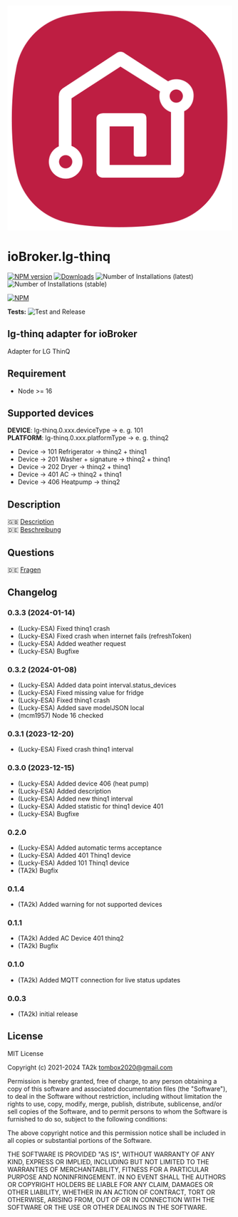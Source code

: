 ![Logo](admin/lg-thinq.png)

# ioBroker.lg-thinq

[![NPM version](https://img.shields.io/npm/v/iobroker.lg-thinq.svg)](https://www.npmjs.com/package/iobroker.lg-thinq)
[![Downloads](https://img.shields.io/npm/dm/iobroker.lg-thinq.svg)](https://www.npmjs.com/package/iobroker.lg-thinq)
![Number of Installations (latest)](https://iobroker.live/badges/lg-thinq-installed.svg)
![Number of Installations (stable)](https://iobroker.live/badges/lg-thinq-stable.svg)

[![NPM](https://nodei.co/npm/iobroker.lg-thinq.png?downloads=true)](https://nodei.co/npm/iobroker.lg-thinq/)

**Tests:** ![Test and Release](https://github.com/TA2k/ioBroker.lg-thinq/workflows/Test%20and%20Release/badge.svg)

## lg-thinq adapter for ioBroker

Adapter for LG ThinQ

## Requirement

* Node >= 16

## Supported devices

**DEVICE**: lg-thinq.0.xxx.deviceType -> e. g. 101</br>
**PLATFORM**: lg-thinq.0.xxx.platformType -> e. g. thinq2

* Device -> 101 Refrigerator -> thinq2 + thinq1
* Device -> 201 Washer + signature -> thinq2 + thinq1
* Device -> 202 Dryer -> thinq2 + thinq1
* Device -> 401 AC -> thinq2 + thinq1
* Device -> 406 Heatpump -> thinq2

## Description

🇬🇧 [Description](/docs/en/README.md)</br>
🇩🇪 [Beschreibung](/docs/de/README.md)

## Questions

🇩🇪 [Fragen](https://forum.iobroker.net/topic/46498/test-adapter-lg-thinq-v0-0-1)

<!--
    Placeholder for the next version (at the beginning of the line):
    ### **WORK IN PROGRESS**
-->

## Changelog
### 0.3.3 (2024-01-14)

-   (Lucky-ESA) Fixed thinq1 crash
-   (Lucky-ESA) Fixed crash when internet fails (refreshToken)
-   (Lucky-ESA) Added weather request
-   (Lucky-ESA) Bugfixe

### 0.3.2 (2024-01-08)

-   (Lucky-ESA) Added data point interval.status_devices
-   (Lucky-ESA) Fixed missing value for fridge
-   (Lucky-ESA) Fixed thinq1 crash
-   (Lucky-ESA) Added save modelJSON local
-   (mcm1957) Node 16 checked

### 0.3.1 (2023-12-20)

-   (Lucky-ESA) Fixed crash thinq1 interval

### 0.3.0 (2023-12-15)

-   (Lucky-ESA) Added device 406 (heat pump)
-   (Lucky-ESA) Added description
-   (Lucky-ESA) Added new thinq1 interval
-   (Lucky-ESA) Added statistic for thinq1 device 401
-   (Lucky-ESA) Bugfixe

### 0.2.0

-   (Lucky-ESA) Added automatic terms acceptance
-   (Lucky-ESA) Added 401 Thinq1 device
-   (Lucky-ESA) Added 101 Thinq1 device
-   (TA2k) Bugfix

### 0.1.4

-   (TA2k) Added warning for not supported devices

### 0.1.1

-   (TA2k) Added AC Device 401 thinq2
-   (TA2k) Bugfix

### 0.1.0

-   (TA2k) Added MQTT connection for live status updates

### 0.0.3

-   (TA2k) initial release

## License

MIT License

Copyright (c) 2021-2024 TA2k <tombox2020@gmail.com>

Permission is hereby granted, free of charge, to any person obtaining a copy
of this software and associated documentation files (the "Software"), to deal
in the Software without restriction, including without limitation the rights
to use, copy, modify, merge, publish, distribute, sublicense, and/or sell
copies of the Software, and to permit persons to whom the Software is
furnished to do so, subject to the following conditions:

The above copyright notice and this permission notice shall be included in all
copies or substantial portions of the Software.

THE SOFTWARE IS PROVIDED "AS IS", WITHOUT WARRANTY OF ANY KIND, EXPRESS OR
IMPLIED, INCLUDING BUT NOT LIMITED TO THE WARRANTIES OF MERCHANTABILITY,
FITNESS FOR A PARTICULAR PURPOSE AND NONINFRINGEMENT. IN NO EVENT SHALL THE
AUTHORS OR COPYRIGHT HOLDERS BE LIABLE FOR ANY CLAIM, DAMAGES OR OTHER
LIABILITY, WHETHER IN AN ACTION OF CONTRACT, TORT OR OTHERWISE, ARISING FROM,
OUT OF OR IN CONNECTION WITH THE SOFTWARE OR THE USE OR OTHER DEALINGS IN THE
SOFTWARE.
